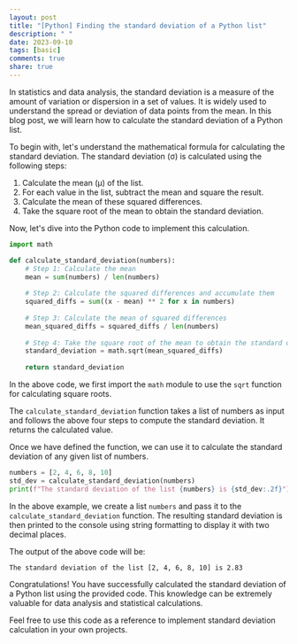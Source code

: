 ```yaml
---
layout: post
title: "[Python] Finding the standard deviation of a Python list"
description: " "
date: 2023-09-10
tags: [basic]
comments: true
share: true
---
```


In statistics and data analysis, the standard deviation is a measure of the amount of variation or dispersion in a set of values. It is widely used to understand the spread or deviation of data points from the mean. In this blog post, we will learn how to calculate the standard deviation of a Python list.

To begin with, let's understand the mathematical formula for calculating the standard deviation. The standard deviation (σ) is calculated using the following steps:

1. Calculate the mean (μ) of the list.
2. For each value in the list, subtract the mean and square the result.
3. Calculate the mean of these squared differences.
4. Take the square root of the mean to obtain the standard deviation.

Now, let's dive into the Python code to implement this calculation.

```python
import math

def calculate_standard_deviation(numbers):
    # Step 1: Calculate the mean
    mean = sum(numbers) / len(numbers)
    
    # Step 2: Calculate the squared differences and accumulate them
    squared_diffs = sum((x - mean) ** 2 for x in numbers)
    
    # Step 3: Calculate the mean of squared differences
    mean_squared_diffs = squared_diffs / len(numbers)
    
    # Step 4: Take the square root of the mean to obtain the standard deviation
    standard_deviation = math.sqrt(mean_squared_diffs)
    
    return standard_deviation
```

In the above code, we first import the `math` module to use the `sqrt` function for calculating square roots.

The `calculate_standard_deviation` function takes a list of numbers as input and follows the above four steps to compute the standard deviation. It returns the calculated value.

Once we have defined the function, we can use it to calculate the standard deviation of any given list of numbers.

```python
numbers = [2, 4, 6, 8, 10]
std_dev = calculate_standard_deviation(numbers)
print(f"The standard deviation of the list {numbers} is {std_dev:.2f}")
```

In the above example, we create a list `numbers` and pass it to the `calculate_standard_deviation` function. The resulting standard deviation is then printed to the console using string formatting to display it with two decimal places.

The output of the above code will be:
```
The standard deviation of the list [2, 4, 6, 8, 10] is 2.83
```

Congratulations! You have successfully calculated the standard deviation of a Python list using the provided code. This knowledge can be extremely valuable for data analysis and statistical calculations.

Feel free to use this code as a reference to implement standard deviation calculation in your own projects.